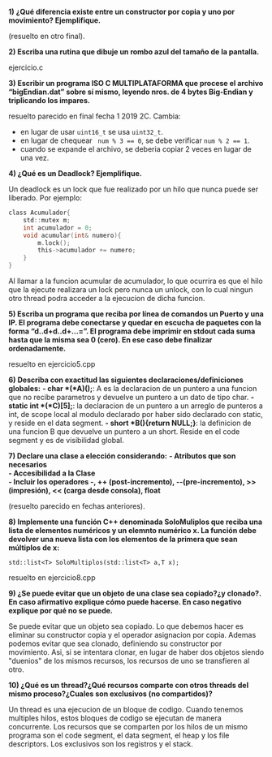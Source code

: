 **1) ¿Qué diferencia existe entre un constructor por copia y uno por movimiento? Ejemplifique.**

(resuelto en otro final).

**2) Escriba una rutina que dibuje un rombo azul del tamaño de la pantalla.**

ejercicio.c

**3) Escribir un programa ISO C MULTIPLATAFORMA que procese el archivo “bigEndian.dat” sobre sí mismo, leyendo nros. de 4 bytes Big-Endian y triplicando los impares.**

resuelto parecido en final fecha 1 2019 2C. Cambia:  
* en lugar de usar ```uint16_t``` se usa ```uint32_t```.
* en lugar de chequear ``` num % 3 == 0```, se debe verificar ```num % 2 == 1```.
* cuando se expande el archivo, se deberia copiar 2 veces en lugar de una vez.

**4) ¿Qué es un Deadlock? Ejemplifique.**

Un deadlock es un lock que fue realizado por un hilo que nunca puede ser liberado. Por ejemplo:

```c
class Acumulador{
	std::mutex m;
	int acumulador = 0;
	void acumular(int& numero){
		m.lock();
		this->acumulador += numero;
	}
}
```
Al llamar a la funcion acumular de acumulador, lo que ocurrira es que el hilo que la ejecute realizara un lock pero nunca un unlock, con lo cual ningun otro thread podra acceder a la ejecucion de dicha funcion.

**5) Escriba un programa que reciba por línea de comandos un Puerto y una IP. El programa debe conectarse y quedar en escucha de paquetes con la forma “d..d+d..d+...=”. El programa debe imprimir en stdout cada suma hasta que la misma sea 0 (cero). En ese caso debe finalizar ordenadamente.**

resuelto en ejercicio5.cpp

**6) Describa con exactitud las siguientes declaraciones/definiciones globales:**
		**- char *(*A)();**: A es la declaracion de un puntero a una funcion que no recibe parametros y devuelve un puntero a un dato de tipo char.
		**- static int *(*C)[5];**: la declaracion de un puntero a un arreglo de punteros a int, de scope local al modulo declarado por haber sido declarado con static, y reside en el data segment.
		**- short *B(){return NULL;}**: la definicion de una funcion B que devuelve un puntero a un short. Reside en el code segment y es de visibilidad global.

**7) Declare una clase a elección considerando:**
		**- Atributos que son necesarios**  
		**- Accesibilidad a la Clase**  
		**- Incluir los operadores -, ++ (post-incremento), --(pre-incremento), >> (impresión), << (carga desde consola), float**  

(resuelto parecido en fechas anteriores).

**8) Implemente una función C++ denominada SoloMuliplos que reciba una lista de elementos numéricos y un elemnto numérico x. La función debe devolver una nueva lista con los elementos de la primera que sean múltiplos de x:**
```
std::list<T> SoloMultiplos(std::list<T> a,T x);
```
resuelto en ejercicio8.cpp  

**9) ¿Se puede evitar que un objeto de una clase sea copiado?¿y clonado?. En caso afirmativo explique cómo puede hacerse. En caso negativo explique por qué no se puede.**

Se puede evitar que un objeto sea copiado. Lo que debemos hacer es eliminar su constructor copia y el operador asignacion por copia. Ademas podemos evitar que sea clonado, definiendo su constructor por movimiento. Asi, si se intentara clonar, en lugar de haber dos objetos siendo "duenios" de los mismos recursos, los recursos de uno se transfieren al otro.  

**10) ¿Qué es un thread?¿Qué recursos comparte con otros threads del mismo proceso?¿Cuales son exclusivos (no compartidos)?**  

Un thread es una ejecucion de un bloque de codigo. Cuando tenemos multiples hilos, estos bloques de codigo se ejecutan de manera concurrente. Los recursos que se comparten por los hilos de un mismo programa son el code segment, el data segment, el heap y los file descriptors. Los exclusivos son los registros y el stack.  
